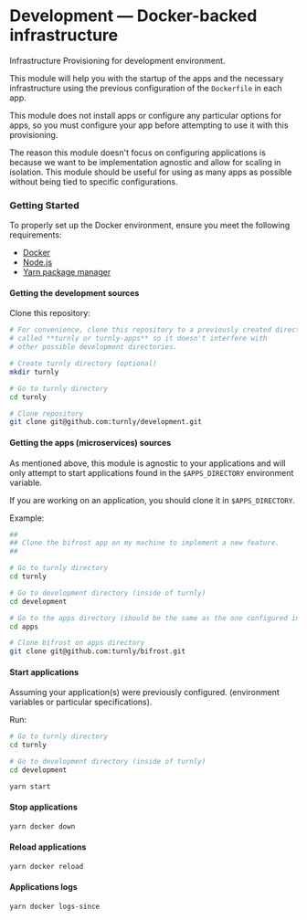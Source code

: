 # Development — Docker-backed infrastructure

Infrastructure Provisioning for development environment.

This module will help you with the startup of the apps and the necessary infrastructure using the previous configuration of the `Dockerfile` in each app.

This module does not install apps or configure any particular options for apps, so you must configure your app before attempting to use it with this provisioning.

The reason this module doesn't focus on configuring applications is because we want to be implementation agnostic and allow for scaling in isolation. This module should be useful for using as many apps as possible without being tied to specific configurations.

### Getting Started

To properly set up the Docker environment, ensure you meet the following requirements:

- [Docker](https://www.docker.com)
- [Node.js](https://nodejs.org/en/)
- [Yarn package manager](https://yarnpkg.com/getting-started/install)

#### Getting the development sources

Clone this repository:

```sh
# For convenience, clone this repository to a previously created directory
# called **turnly or turnly-apps** so it doesn't interfere with
# other possible development directories.

# Create turnly directory (optional)
mkdir turnly

# Go to turnly directory
cd turnly

# Clone repository
git clone git@github.com:turnly/development.git
```

#### Getting the apps (microservices) sources

As mentioned above, this module is agnostic to your applications and will only attempt to start applications found in the `$APPS_DIRECTORY` environment variable.

If you are working on an application, you should clone it in `$APPS_DIRECTORY`.

Example:

```sh
##
## Clone the bifrost app on my machine to implement a new feature.
##

# Go to turnly directory
cd turnly

# Go to development directory (inside of turnly)
cd development

# Go to the apps directory (should be the same as the one configured in your .env)
cd apps

# Clone bifrost on apps directory
git clone git@github.com:turnly/bifrost.git
```

#### Start applications

Assuming your application(s) were previously configured. (environment variables
or particular specifications).

Run:

```sh
# Go to turnly directory
cd turnly

# Go to development directory (inside of turnly)
cd development

yarn start
```

#### Stop applications

```sh
yarn docker down
```

#### Reload applications

```sh
yarn docker reload
```

#### Applications logs

```sh
yarn docker logs-since
```
